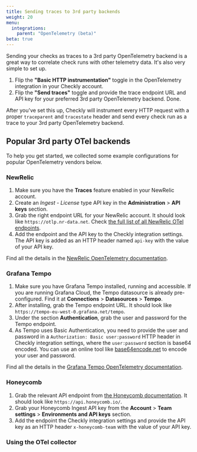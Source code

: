 ```yaml
---
title: Sending traces to 3rd party backends
weight: 20
menu:
  integrations:
    parent: "OpenTelemetry (beta)"
beta: true
---
```


Sending your checks as traces to a 3rd party OpenTelemetry backend is a great way to correlate check runs with other 
telemetry data. It's also very simple to set up.

1. Flip the **"Basic HTTP instrumentation"** toggle in the OpenTelemetry integration in your Checkly account.
2. Flip the **"Send traces"** toggle and provide the trace endpoint URL and API key for your preferred 3rd party OpenTelemetry 
backend. Done.

After you've set this up, Checkly will instrument every HTTP request with a proper `traceparent` and `tracestate` header
and send every check run as a trace to your 3rd party OpenTelemetry backend.

## Popular 3rd party OTel backends

To help you get started, we collected some example configurations for popular OpenTelemetry vendors below.

### NewRelic

1. Make sure you have the **Traces** feature enabled in your NewRelic account.
2. Create an *Ingest - License* type API key in the **Administration** > **API keys** section.
3. Grab the right endpoint URL for your NewRelic account. It should look like `https://otlp.nr-data.net`. 
Check [the full list of all NewRelic OTel endpoints](https://docs.newrelic.com/docs/more-integrations/open-source-telemetry-integrations/opentelemetry/get-started/opentelemetry-set-up-your-app/#ports-and-endpoints).
4. Add the endpoint and the API key to the Checkly integration settings. The API key is added as an HTTP header named 
`api-key` with the value of your API key.

Find all the details in the [NewRelic OpenTelemetry documentation](https://docs.newrelic.com/docs/more-integrations/open-source-telemetry-integrations/opentelemetry/get-started/opentelemetry-set-up-your-app/).

### Grafana Tempo


1. Make sure you have Grafana Tempo installed, running and accessible. If you are running Grafana Cloud, the Tempo 
datasource is already pre-configured. Find it at **Connections** > **Datasources** > **Tempo**.
2. After installing, grab the Tempo endpoint URL. It should look like `https://tempo-eu-west-0.grafana.net/tempo`.
3. Under the section **Authentication**, grab the user and password for the Tempo endpoint.
4. As Tempo uses Basic Authentication, you need to provide the user and password in a `Authorization: Basic user:password` HTTP header in 
Checkly integration settings, where the `user:password` section is base64 encoded. You can use an online tool like [base64encode.net](https://www.base64encode.net/) 
to encode your user and password.

Find all the details in the [Grafana Tempo OpenTelemetry documentation](https://grafana.com/docs/tempo/latest/).

### Honeycomb

1. Grab the relevant API endpoint from [the Honeycomb documentation](https://docs.honeycomb.io/send-data/opentelemetry/#using-the-honeycomb-opentelemetry-endpoint). It should look like `https://api.honeycomb.io/`.
2. Grab your Honeycomb Ingest API key from the **Account** > **Team settings** > **Environments and API keys** section.
3. Add the endpoint the Checkly integration settings and provide the API key as an HTTP header `x-honeycomb-team` with 
the value of your API key.


### Using the OTel collector





